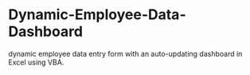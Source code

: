 # Dynamic-Employee-Data-Dashboard
 dynamic employee data entry form with an auto-updating dashboard in Excel using VBA.

